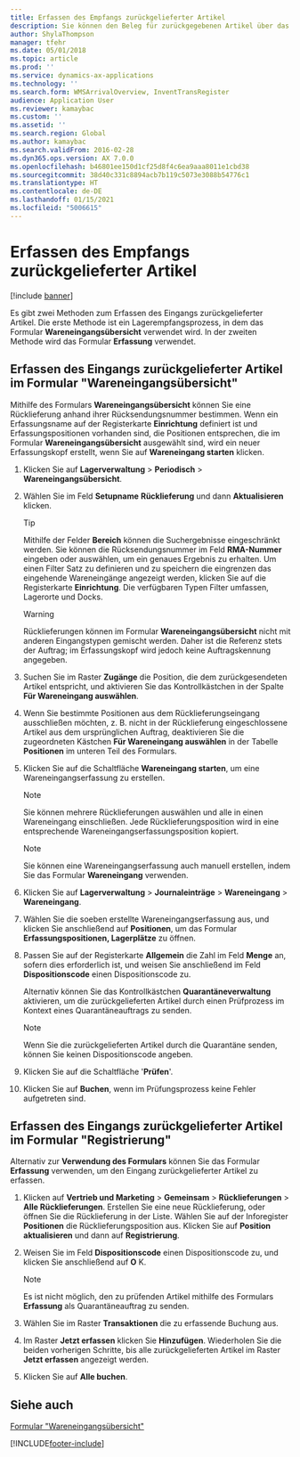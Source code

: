 ```yaml
---
title: Erfassen des Empfangs zurückgelieferter Artikel
description: Sie können den Beleg für zurückgegebenen Artikel über das Formular "Wareneingangsübersicht" oder das Formular "Registrierung" erfassen.
author: ShylaThompson
manager: tfehr
ms.date: 05/01/2018
ms.topic: article
ms.prod: ''
ms.service: dynamics-ax-applications
ms.technology: ''
ms.search.form: WMSArrivalOverview, InventTransRegister
audience: Application User
ms.reviewer: kamaybac
ms.custom: ''
ms.assetid: ''
ms.search.region: Global
ms.author: kamaybac
ms.search.validFrom: 2016-02-28
ms.dyn365.ops.version: AX 7.0.0
ms.openlocfilehash: b46801ee150d1cf25d8f4c6ea9aaa8011e1cbd38
ms.sourcegitcommit: 38d40c331c8894acb7b119c5073e3088b54776c1
ms.translationtype: HT
ms.contentlocale: de-DE
ms.lasthandoff: 01/15/2021
ms.locfileid: "5006615"
---
```

# <a name="register-the-receipt-of-returned-items"></a>Erfassen des Empfangs zurückgelieferter Artikel 

[!include [banner](../includes/banner.md)]


Es gibt zwei Methoden zum Erfassen des Eingangs zurückgelieferter Artikel. Die erste Methode ist ein Lagerempfangsprozess, in dem das Formular **Wareneingangsübersicht** verwendet wird. In der zweiten Methode wird das Formular **Erfassung** verwendet.

## <a name="register-the-receipt-of-returned-items-in-the-arrival-overview-form"></a>Erfassen des Eingangs zurückgelieferter Artikel im Formular "Wareneingangsübersicht"

Mithilfe des Formulars **Wareneingangsübersicht** können Sie eine Rücklieferung anhand ihrer Rücksendungsnummer bestimmen. Wenn ein Erfassungsname auf der Registerkarte **Einrichtung** definiert ist und Erfassungspositionen vorhanden sind, die Positionen entsprechen, die im Formular **Wareneingangsübersicht** ausgewählt sind, wird ein neuer Erfassungskopf erstellt, wenn Sie auf **Wareneingang starten** klicken.

1.  Klicken Sie auf **Lagerverwaltung** \> **Periodisch** \> **Wareneingangsübersicht**.

2.  Wählen Sie im Feld **Setupname** **Rücklieferung** und dann **Aktualisieren** klicken.
    

    > [!TIP]
    > <P>Mithilfe der Felder <STRONG>Bereich</STRONG> können die Suchergebnisse eingeschränkt werden. Sie können die Rücksendungsnummer im Feld <STRONG>RMA-Nummer</STRONG> eingeben oder auswählen, um ein genaues Ergebnis zu erhalten. Um einen Filter Satz zu definieren und zu speichern die eingrenzen das eingehende Wareneingänge angezeigt werden, klicken Sie auf die Registerkarte <STRONG>Einrichtung</STRONG>. Die verfügbaren Typen Filter umfassen, Lagerorte und Docks.</P>

    

    > [!WARNING]
    > <P>Rücklieferungen können im Formular <STRONG>Wareneingangsübersicht</STRONG> nicht mit anderen Eingangstypen gemischt werden. Daher ist die Referenz stets der Auftrag; im Erfassungskopf wird jedoch keine Auftragskennung angegeben.</P>



3.  Suchen Sie im Raster **Zugänge** die Position, die dem zurückgesendeten Artikel entspricht, und aktivieren Sie das Kontrollkästchen in der Spalte **Für Wareneingang auswählen**.

4.  Wenn Sie bestimmte Positionen aus dem Rücklieferungseingang ausschließen möchten, z. B. nicht in der Rücklieferung eingeschlossene Artikel aus dem ursprünglichen Auftrag, deaktivieren Sie die zugeordneten Kästchen **Für Wareneingang auswählen** in der Tabelle **Positionen** im unteren Teil des Formulars.

5.  Klicken Sie auf die Schaltfläche **Wareneingang starten**, um eine Wareneingangserfassung zu erstellen.
    

    > [!NOTE]
    > <P>Sie können mehrere Rücklieferungen auswählen und alle in einen Wareneingang einschließen. Jede Rücklieferungsposition wird in eine entsprechende Wareneingangserfassungsposition kopiert.</P>

    

    > [!NOTE]
    > <P>Sie können eine Wareneingangserfassung auch manuell erstellen, indem Sie das Formular <STRONG>Wareneingang</STRONG> verwenden. 



6.  Klicken Sie auf **Lagerverwaltung** \> **Journaleinträge** \> **Wareneingang** \> **Wareneingang**.

7.  Wählen Sie die soeben erstellte Wareneingangserfassung aus, und klicken Sie anschließend auf **Positionen**, um das Formular **Erfassungspositionen, Lagerplätze** zu öffnen.

8.  Passen Sie auf der Registerkarte **Allgemein** die Zahl im Feld **Menge** an, sofern dies erforderlich ist, und weisen Sie anschließend im Feld **Dispositionscode** einen Dispositionscode zu.
    
    Alternativ können Sie das Kontrollkästchen **Quarantäneverwaltung** aktivieren, um die zurückgelieferten Artikel durch einen Prüfprozess im Kontext eines Quarantäneauftrags zu senden.
    

    > [!NOTE]
    > <P>Wenn Sie die zurückgelieferten Artikel durch die Quarantäne senden, können Sie keinen Dispositionscode angeben.</P>



9.  Klicken Sie auf die Schaltfläche '**Prüfen**'.

10. Klicken Sie auf **Buchen**, wenn im Prüfungsprozess keine Fehler aufgetreten sind.

## <a name="register-the-receipt-of-returned-items-in-the-registration-form"></a>Erfassen des Eingangs zurückgelieferter Artikel im Formular "Registrierung"

Alternativ zur **Verwendung des Formulars** können Sie das Formular **Erfassung** verwenden, um den Eingang zurückgelieferter Artikel zu erfassen.

1.  Klicken auf **Vertrieb und Marketing** \> **Gemeinsam** \> **Rücklieferungen** \> **Alle Rücklieferungen**. Erstellen Sie eine neue Rücklieferung, oder öffnen Sie die Rücklieferung in der Liste. Wählen Sie auf der Inforegister **Positionen** die Rücklieferungsposition aus. Klicken Sie auf **Position aktualisieren** und dann auf **Registrierung**.

2.  Weisen Sie im Feld **Dispositionscode** einen Dispositionscode zu, und klicken Sie anschließend auf **O** K.
    

    > [!NOTE]
    > <P>Es ist nicht möglich, den zu prüfenden Artikel mithilfe des Formulars <STRONG>Erfassung</STRONG> als Quarantäneauftrag zu senden.</P>



3.  Wählen Sie im Raster **Transaktionen** die zu erfassende Buchung aus.

4.  Im Raster **Jetzt erfassen** klicken Sie **Hinzufügen**. Wiederholen Sie die beiden vorherigen Schritte, bis alle zurückgelieferten Artikel im Raster **Jetzt erfassen** angezeigt werden.

5.  Klicken Sie auf **Alle buchen**.

## <a name="see-also"></a>Siehe auch

[Formular "Wareneingangsübersicht"](https://technet.microsoft.com/library/hh227654\(v=ax.60\))

  




[!INCLUDE[footer-include](../../includes/footer-banner.md)]